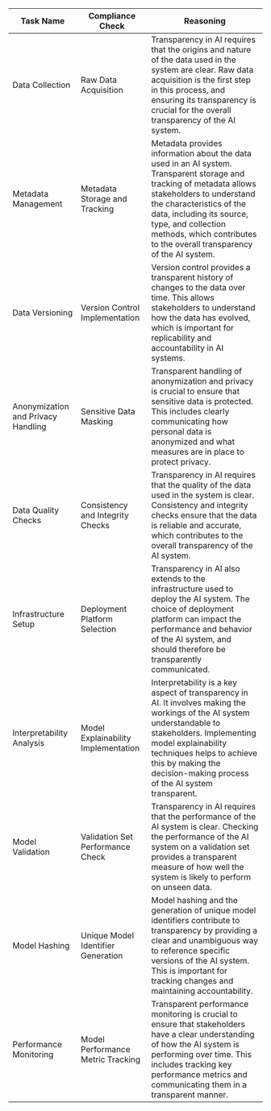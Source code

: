 | Task Name | Compliance Check | Reasoning |
|-----------|------------------|-----------|
| Data Collection | Raw Data Acquisition | Transparency in AI requires that the origins and nature of the data used in the system are clear. Raw data acquisition is the first step in this process, and ensuring its transparency is crucial for the overall transparency of the AI system. |
| Metadata Management | Metadata Storage and Tracking | Metadata provides information about the data used in an AI system. Transparent storage and tracking of metadata allows stakeholders to understand the characteristics of the data, including its source, type, and collection methods, which contributes to the overall transparency of the AI system. |
| Data Versioning | Version Control Implementation | Version control provides a transparent history of changes to the data over time. This allows stakeholders to understand how the data has evolved, which is important for replicability and accountability in AI systems. |
| Anonymization and Privacy Handling | Sensitive Data Masking | Transparent handling of anonymization and privacy is crucial to ensure that sensitive data is protected. This includes clearly communicating how personal data is anonymized and what measures are in place to protect privacy. |
| Data Quality Checks | Consistency and Integrity Checks | Transparency in AI requires that the quality of the data used in the system is clear. Consistency and integrity checks ensure that the data is reliable and accurate, which contributes to the overall transparency of the AI system. |
| Infrastructure Setup | Deployment Platform Selection | Transparency in AI also extends to the infrastructure used to deploy the AI system. The choice of deployment platform can impact the performance and behavior of the AI system, and should therefore be transparently communicated. |
| Interpretability Analysis | Model Explainability Implementation | Interpretability is a key aspect of transparency in AI. It involves making the workings of the AI system understandable to stakeholders. Implementing model explainability techniques helps to achieve this by making the decision-making process of the AI system transparent. |
| Model Validation | Validation Set Performance Check | Transparency in AI requires that the performance of the AI system is clear. Checking the performance of the AI system on a validation set provides a transparent measure of how well the system is likely to perform on unseen data. |
| Model Hashing | Unique Model Identifier Generation | Model hashing and the generation of unique model identifiers contribute to transparency by providing a clear and unambiguous way to reference specific versions of the AI system. This is important for tracking changes and maintaining accountability. |
| Performance Monitoring | Model Performance Metric Tracking | Transparent performance monitoring is crucial to ensure that stakeholders have a clear understanding of how the AI system is performing over time. This includes tracking key performance metrics and communicating them in a transparent manner. |